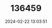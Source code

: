 ---
title: "136459"
category: "Proedromys liangshanensis"
draft: false
date: 2024-02-22 13:03:51
languages:
  English: ["Liangshan Vole"]
---